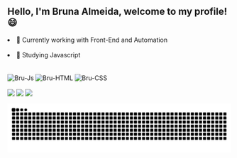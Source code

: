 ## Hello, I'm Bruna Almeida, welcome to my profile! 😄

<li> 📌 Currently working with Front-End and Automation </> </li>
<br>
<li> 🚀 Studying Javascript </li>
<br>

  
<div style="display:inline_block"><br>
  <img align="center" alt="Bru-Js" height="30" width="40" src="https://cdn.jsdelivr.net/gh/devicons/devicon/icons/javascript/javascript-original.svg">
  <img align="center" alt="Bru-HTML" height="30" width="40" src="https://cdn.jsdelivr.net/gh/devicons/devicon/icons/html5/html5-original.svg" />
  <img align="center" alt="Bru-CSS" height="30" width="40" src="https://cdn.jsdelivr.net/gh/devicons/devicon/icons/css3/css3-original.svg" />
  </div>
<br>
 
 <div>
  <a href="https://instagram.com/brunadamasioo" target="_blank"><img src="https://img.shields.io/badge/-Instagram-%23E4405F?style=for-the-badge&logo=instagram&logoColor=white"
  target="_blank"></a>
     <a href="mailto:contatobrunaalmeidaj13@gmail.com" target="_blank"><img src="https://img.shields.io/badge/-Gmail-%23333?style=for-the-badge&logo=gmail&logoColor=white"
  target="_blank"></a>
        <a href="https://www.linkedin.com/in/bruna-almeida-de-jesus-519022222" target="_blank"><img src="https://img.shields.io/badge/-LinkedIn-%230077B5?style=for-the-badge&logo=linkedin&logoColor=white"
  target="_blank"></a>
 </div>
  
   ![Snake animation](https://github.com/brualmeidaj/brualmeidaj/blob/output/github-contribution-grid-snake.svg)
 


